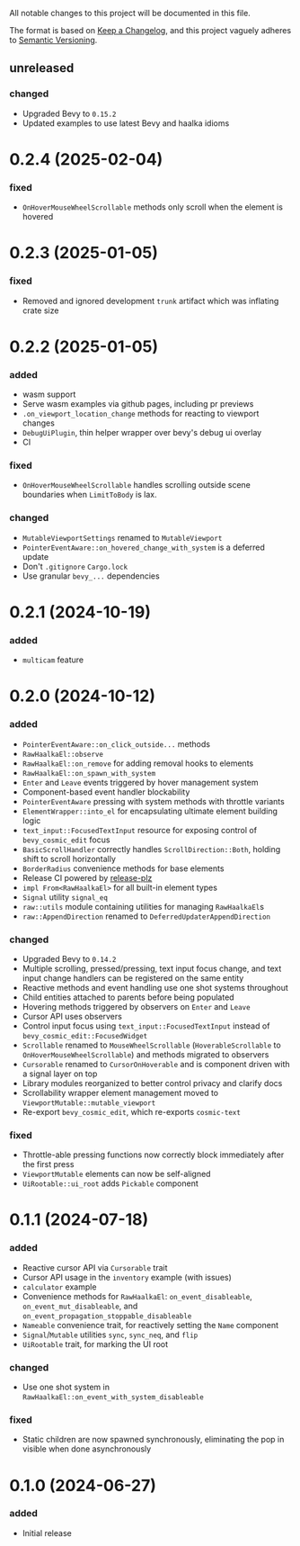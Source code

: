 All notable changes to this project will be documented in this file.

The format is based on [Keep a Changelog](https://keepachangelog.com/en/1.1.0/), and this project vaguely adheres to [Semantic Versioning](https://semver.org/spec/v2.0.0.html).

## unreleased

### changed

- Upgraded Bevy to `0.15.2`
- Updated examples to use latest Bevy and haalka idioms

# 0.2.4 (2025-02-04)

### fixed

- `OnHoverMouseWheelScrollable` methods only scroll when the element is hovered

# 0.2.3 (2025-01-05)

### fixed

- Removed and ignored development `trunk` artifact which was inflating crate size

# 0.2.2 (2025-01-05)

### added

- wasm support
- Serve wasm examples via github pages, including pr previews
- `.on_viewport_location_change` methods for reacting to viewport changes
- `DebugUiPlugin`, thin helper wrapper over bevy's debug ui overlay
- CI

### fixed

- `OnHoverMouseWheelScrollable` handles scrolling outside scene boundaries when `LimitToBody` is lax.

### changed

- `MutableViewportSettings` renamed to `MutableViewport`
- `PointerEventAware::on_hovered_change_with_system` is a deferred update
- Don't `.gitignore` `Cargo.lock`
- Use granular `bevy_...` dependencies

# 0.2.1 (2024-10-19)

### added

- `multicam` feature

# 0.2.0 (2024-10-12)

### added

- `PointerEventAware::on_click_outside...` methods
- `RawHaalkaEl::observe`
- `RawHaalkaEl::on_remove` for adding removal hooks to elements
- `RawHaalkaEl::on_spawn_with_system`
- `Enter` and `Leave` events triggered by hover management system
- Component-based event handler blockability
- `PointerEventAware` pressing with system methods with throttle variants
- `ElementWrapper::into_el` for encapsulating ultimate element building logic
- `text_input::FocusedTextInput` resource for exposing control of `bevy_cosmic_edit` focus
- `BasicScrollHandler` correctly handles `ScrollDirection::Both`, holding shift to scroll horizontally
- `BorderRadius` convenience methods for base elements
- Release CI powered by [release-plz](https://github.com/MarcoIeni/release-plz)
- `impl From<RawHaalkaEl>` for all built-in element types
- `Signal` utility `signal_eq`
- `raw::utils` module containing utilities for managing `RawHaalkaEl`s
- `raw::AppendDirection` renamed to `DeferredUpdaterAppendDirection`

### changed

- Upgraded Bevy to `0.14.2`
- Multiple scrolling, pressed/pressing, text input focus change, and text input change handlers can be registered on the same entity
- Reactive methods and event handling use one shot systems throughout
- Child entities attached to parents before being populated
- Hovering methods triggered by observers on `Enter` and `Leave`
- Cursor API uses observers
- Control input focus using `text_input::FocusedTextInput` instead of `bevy_cosmic_edit::FocusedWidget`
- `Scrollable` renamed to `MouseWheelScrollable` (`HoverableScrollable` to `OnHoverMouseWheelScrollable`) and methods migrated to observers
- `Cursorable` renamed to `CursorOnHoverable` and is component driven with a signal layer on top
- Library modules reorganized to better control privacy and clarify docs
- Scrollability wrapper element management moved to `ViewportMutable::mutable_viewport`
- Re-export `bevy_cosmic_edit`, which re-exports `cosmic-text`

### fixed

- Throttle-able pressing functions now correctly block immediately after the first press
- `ViewportMutable` elements can now be self-aligned
- `UiRootable::ui_root` adds `Pickable` component

# 0.1.1 (2024-07-18)

### added

- Reactive cursor API via `Cursorable` trait
- Cursor API usage in the `inventory` example (with issues)
- `calculator` example
- Convenience methods for `RawHaalkaEl`: `on_event_disableable`, `on_event_mut_disableable`, and `on_event_propagation_stoppable_disableable`
- `Nameable` convenience trait, for reactively setting the `Name` component
- `Signal`/`Mutable` utilities `sync`, `sync_neq`, and `flip`
- `UiRootable` trait, for marking the UI root

### changed
- Use one shot system in `RawHaalkaEl::on_event_with_system_disableable`

### fixed
- Static children are now spawned synchronously, eliminating the pop in visible when done asynchronously

# 0.1.0 (2024-06-27)

### added

- Initial release
